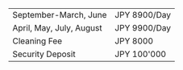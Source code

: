 |  |  |
| --- | --- |
| September-March, June | JPY 8900/Day |
| April, May, July, August | JPY 9900/Day |
| Cleaning Fee | JPY 8000 |
| Security Deposit | JPY 100'000|